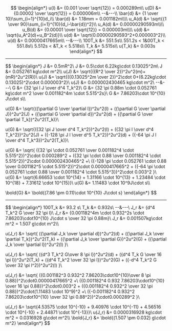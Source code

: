 $$
\begin{align*}
u(l) &= {0.001 \over \sqrt{12}} = 0.000289m\\
u(D) &= {0.00002 \over \sqrt{12}} = 0.000006m\\
--&---\\
\bar{d} &= {1 \over 10}\sum_{i=1}^{10}d_i\\
\bar{d} &= 1.18mm = 0.001182m\\\\
u_A(d) &= \sqrt{{1 \over 90}\sum_{i=1}^{10}(d_i-\bar{d})^2}\\
u_A(d) &= 0.00000290593m\\\\
u_B(d) &= {0.00001 \over \sqrt{12}} = 0.000003m\\\\
u(d) &= \sqrt{u_A^2(d)+u_B^2(d)}\\
u(d) &= \sqrt{0.00000290593^2+0.000003^2}\\
u(d) &= 0.00000417665m\\
--&---\\
100T_k &= 551.5s\\
551.2s < 1&00T_k < 551.8s\\
5.512s < &T_k < 5.518s\\
T_k &= 5.515s\\
u(T_k) &= 0.003s
\end{align*}
$$

-----

$$
\begin{align*}
J &= 0.5mR^2\\
J &= 0.5\cdot 6.22kg\cdot 0.13025^2m\\
J &= 0.052761 kg\cdot m^2\\\\
u(J) &= \sqrt{({R^2 \over 2})^2u^2(m)+(mR)^2u^2(R)}\\
u(J) &= \sqrt{({0.13025^2m \over 2})^2\cdot 0+(6.22kg\cdot 0.13025)^2\cdot 0.000003^2}\\
u(J) &= 0.000002430465 kg\cdot m^2\\
--&---\\
G &= {32 \pi l J \over d^4 T_k^2}\\
G &= {32 \pi 0.88m \cdot  0.052761 kg\cdot m^2 \over 0.001182^4m \cdot  5.515^2s}\\
G &= 7.86203\cdot 10^{10} J\cdot s\\\\

u(G) &= \sqrt{({\partial G \over \partial l})^2u^2(l) + ({\partial G \over \partial J})^2u^2(J) + ({\partial G \over \partial d})^2u^2(d) + ({\partial G \over \partial T_k})^2u^2(T_k)}\\

u(G) &= \sqrt{({32 \pi J \over d^4 T_k^2})^2u^2(l) +
({32 \pi l \over d^4 T_k^2})^2u^2(J) +
({-128 \pi J l \over d^5 T_k^2})^2u^2(d) +
({-64 \pi J l \over d^4 T_k^3})^2u^2(T_k)}\\

u(G) &= \sqrt{
({32 \pi \cdot  0.052761 \over 0.001182^4 \cdot  5.515^2})^2\cdot 0.000289^2 +
({32 \pi \cdot  0.88 \over 0.001182^4 \cdot  5.515^2})^2\cdot 0.000002430465^2 +\\
({-128 \pi \cdot  0.052761 \cdot  0.88 \over 0.001182^5 \cdot  5.515^2})^2\cdot 0.00000417665^2 +
({-64 \pi \cdot  0.052761 \cdot  0.88 \over 0.001182^4 \cdot  5.515^3})^2\cdot 0.003^2
}\\
u(G) &= \sqrt{6.66653 \cdot  10^{14} + 1.31166 \cdot  10^{13} + 1.23484 \cdot  10^{18} + 7.31612 \cdot  10^{15}}\\
u(G) &= 1.11483 \cdot  10^9J\cdot s\\\\

\bold{G} &= \bold{(7.86 \pm 0.11)\cdot 10^{10} J\cdot s}
\end{align*}
$$

-----

$$
\begin{align*}
100T_k &= 93.2 s\\
T_k &= 0.932s\\
--&---\\
J_r &= {d^4 T_k^2 G \over 32 \pi l}\\
J_r &= {0.001182^4m \cdot 0.932^2s \cdot 7.86203\cdot10^{10} J\cdot s \over 32 \pi 0.88m}\\
J_r &= 0.001507kg\cdot m^2 = 1.507 g\cdot m^2\\\\

u(J_r) &= \sqrt{
({\partial J_k \over \partial d})^2u^2(d) +
({\partial J_k \over \partial T_k})^2u^2(T_k) +
({\partial J_k \over \partial G})^2u^2(G) +
({\partial J_k \over \partial l})^2u^2(l)
}\\

u(J_r) &= \sqrt{
({d^3 T_k^2 G\over 8 \pi l})^2u^2(d) +
({d^4 T_k G \over 16 \pi l})^2u^2(T_k) +
({d^4 T_k^2 \over 32 \pi l})^2u^2(G) +
({-d^4 T_k^2 G \over 32 \pi l^2})^2u^2(l)
}\\

u(J_r) &= \sqrt{
({0.001182^3 0.932^2 7.86203\cdot10^{10}\over 8 \pi 0.88})^2\cdot0.00000417665^2 +\\
({0.001182^4 0.932 7.86203\cdot10^{10} \over 16 \pi 0.88})^2\cdot0.003^2 +
({0.001182^4 0.932^2 \over 32 \pi 0.88})^2\cdot(1.11483 \cdot 10^9)^2 +\\
({-0.001182^4 0.932^2 7.86203\cdot10^{10} \over 32 \pi 0.88^2})^2\cdot0.000289^2
}\\

u(J_r) &= \sqrt{4.53575 \cdot 10^{-10} + 9.40976 \cdot 10^{-11} + 4.56516 \cdot 10^{-10} + 2.44871 \cdot 10^{-13}}\\
u(J_r) &= 0.0000316928 kg\cdot m^2 = 0.0316928 g\cdot m^2\\\\
\bold{J_r} &= \bold{(1.507 \pm 0.032) g\cdot m^2}
\end{align*}
$$

